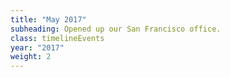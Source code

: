 ```yaml
---
title: "May 2017"
subheading: Opened up our San Francisco office.
class: timelineEvents
year: "2017"
weight: 2
---
```

